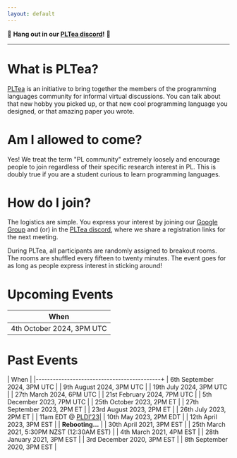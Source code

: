 ```yaml
---
layout: default
---
```

🎊  **Hang out in our [PLTea discord](https://discord.gg/d7xK5yuNYk)!** 	🎊

---
# What is PLTea?

[PLTea](https://pltea.github.io/) is an initiative to bring together the members of the programming languages community for informal virtual discussions.
You can talk about that new hobby you picked up, or that new cool programming language you designed, or that amazing paper you wrote.

# Am I allowed to come?

Yes! We treat the term "PL community" extremely loosely and encourage people to join regardless of their specific research interest in PL.
This is doubly true if you are a student curious to learn programming languages.

# How do I join?

The logistics are simple. You express your interest by joining our [Google Group][group] and (or) in the [PLTea discord](https://discord.gg/d7xK5yuNYk), where we share a registration links for the next meeting. 

During PLTea, all participants are randomly assigned to breakout rooms. The rooms are shuffled every fifteen to twenty minutes.
The event goes for as long as people express interest in sticking around!

# Upcoming Events

| When                                       |
|--------------------------------------------|
| 4th October 2024, 3PM UTC                  |

# Past Events 

| When                                       | 
|--------------------------------------------+
| 6th September 2024, 3PM UTC                  |
| 9th August 2024, 3PM UTC                  |
| 19th July 2024, 3PM UTC                  |
| 27th March 2024, 6PM UTC                  |
| 21st February 2024, 7PM UTC                  |
| 5th December 2023, 7PM UTC                 |
| 25th October 2023, 2PM ET                  |
| 27th September 2023, 2PM ET                  |
| 23rd August 2023, 2PM ET                  |
| 26th July 2023, 2PM ET                  |
| 11am EDT @ [PLDI'23](https://pldi23.sigplan.org/track/)|
| 10th May 2023, 2PM EDT                     |
| 12th April 2023, 3PM EST                   |
| **Rebooting...**                           |
| 30th April 2021, 3PM EST                   |
| 25th March 2021, 5:30PM NZST (12:30AM EST) |
| 4th March 2021, 4PM EST                    |
| 28th January 2021, 3PM EST                 |
| 3rd December 2020, 3PM EST                 |
| 8th September 2020, 3PM EST                |

[group]: https://groups.google.com/g/pltea
[Discord]: https://discord.gg/d7xK5yuNYk
